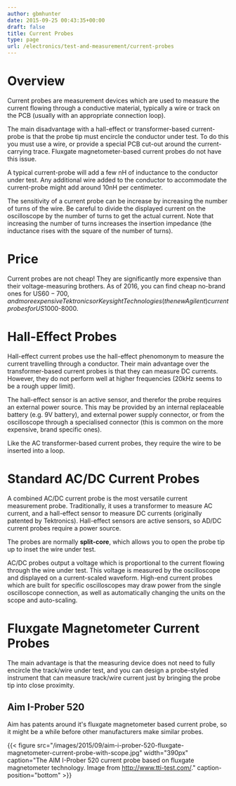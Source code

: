 ```yaml
---
author: gbmhunter
date: 2015-09-25 00:43:35+00:00
draft: false
title: Current Probes
type: page
url: /electronics/test-and-measurement/current-probes
---
```


# Overview

Current probes are measurement devices which are used to measure the current flowing through a conductive material, typically a wire or track on the PCB (usually with an appropriate connection loop).

The main disadvantage with a hall-effect or transformer-based current-probe is that the probe tip must encircle the conductor under test. To do this you must use a wire, or provide a special PCB cut-out around the current-carrying trace. Fluxgate magnetometer-based current probes do not have this issue.

A typical current-probe will add a few nH of inductance to the conductor under test. Any additional wire added to the conductor to accommodate the current-probe might add around 10nH per centimeter.

The sensitivity of a current probe can be increase by increasing the number of turns of the wire. Be careful to divide the displayed current on the oscilloscope by the number of turns to get the actual current. Note that increasing the number of turns increases the insertion impedance (the inductance rises with the square of the number of turns).

# Price

Current probes are not cheap! They are significantly more expensive than their voltage-measuring brothers. As of 2016, you can find cheap no-brand ones for US$60-700, and more expensive Tektronics or Keysight Technologies (the new Agilent) current probes for US$1000-8000.

# Hall-Effect Probes

Hall-effect current probes use the hall-effect phenomonym to measure the current travelling through a conductor. Their main advantage over the transformer-based current probes is that they can measure DC currents. However, they do not perform well at higher frequencies (20kHz seems to be a rough upper limit).

The hall-effect sensor is an active sensor, and therefor the probe requires an external power source. This may be provided by an internal replaceable battery (e.g. 9V battery), and external power supply connector, or from the oscilloscope through a specialised connector (this is common on the more expensive, brand specific ones).

Like the AC transformer-based current probes, they require the wire to be inserted into a loop. 

# Standard AC/DC Current Probes

A combined AC/DC current probe is the most versatile current measurement probe. Traditionally, it uses a transformer to measure AC current, and a hall-effect sensor to measure DC currents (originally patented by Tektronics). Hall-effect sensors are active sensors, so AD/DC current probes require a power source.

The probes are normally **split-core**, which allows you to open the probe tip up to inset the wire under test. 

AC/DC probes output a voltage which is proportional to the current flowing through the wire under test. This voltage is measured by the oscilloscope and displayed on a current-scaled waveform. High-end current probes which are built for specific oscilloscopes may draw power from the single oscilloscope connection, as well as automatically changing the units on the scope and auto-scaling.

# Fluxgate Magnetometer Current Probes

The main advantage is that the measuring device does not need to fully encircle the track/wire under test, and you can design a probe-styled instrument that can measure track/wire current just by bringing the probe tip into close proximity.

## Aim I-Prober 520

Aim has patents around it's fluxgate magnetometer based current probe, so it might be a while before other manufacturers make similar probes.

{{< figure src="/images/2015/09/aim-i-prober-520-fluxgate-magnetometer-current-probe-with-scope.jpg" width="390px" caption="The AIM I-Prober 520 current probe based on fluxgate magnetometer technology. Image from http://www.tti-test.com/." caption-position="bottom" >}}
